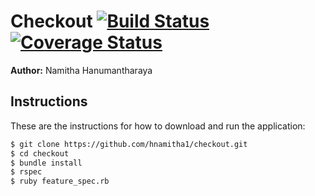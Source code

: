 Checkout [![Build Status](https://travis-ci.org/hnamitha1/checkout.svg?branch=master)](https://travis-ci.org/hnamitha1/checkout)[![Coverage Status](https://coveralls.io/repos/github/hnamitha1/checkout/badge.svg?branch=master)](https://coveralls.io/github/hnamitha1/checkout?branch=master)
=================

**Author:** Namitha Hanumantharaya

Instructions
------------
These are the instructions for how to download and run the application:

```sh
$ git clone https://github.com/hnamitha1/checkout.git
$ cd checkout
$ bundle install
$ rspec
$ ruby feature_spec.rb 
```



